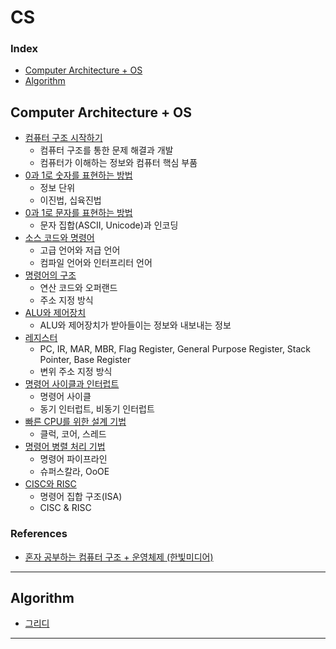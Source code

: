 # CS

### Index
- [Computer Architecture + OS](#computer-architecture--os)
- [Algorithm](#algorithm)

## Computer Architecture + OS
- [컴퓨터 구조 시작하기](CompArch-OS-Notes/혼자%20공부하는%20컴퓨터%20구조%20+%20운영체제/Chapter01.md)
    - 컴퓨터 구조를 통한 문제 해결과 개발
    - 컴퓨터가 이해하는 정보와 컴퓨터 핵심 부품
- [0과 1로 숫자를 표현하는 방법](CompArch-OS-Notes/혼자%20공부하는%20컴퓨터%20구조%20+%20운영체제/Chapter02-1.md)
    - 정보 단위
    - 이진법, 십육진법
- [0과 1로 문자를 표현하는 방법](CompArch-OS-Notes/혼자%20공부하는%20컴퓨터%20구조%20+%20운영체제/Chapter02-2.md)
    - 문자 집합(ASCII, Unicode)과 인코딩
- [소스 코드와 명령어](CompArch-OS-Notes/혼자%20공부하는%20컴퓨터%20구조%20+%20운영체제/Chapter03-1.md)
    - 고급 언어와 저급 언어
    - 컴파일 언어와 인터프리터 언어
- [명령어의 구조](CompArch-OS-Notes/혼자%20공부하는%20컴퓨터%20구조%20+%20운영체제/Chapter03-2.md)
    - 연산 코드와 오퍼랜드
    - 주소 지정 방식
- [ALU와 제어장치](CompArch-OS-Notes/혼자%20공부하는%20컴퓨터%20구조%20+%20운영체제/Chapter04-1.md)
    - ALU와 제어장치가 받아들이는 정보와 내보내는 정보
- [레지스터](CompArch-OS-Notes/혼자%20공부하는%20컴퓨터%20구조%20+%20운영체제/Chapter04-2.md)
    - PC, IR, MAR, MBR, Flag Register, General Purpose Register, Stack Pointer, Base Register
    - 변위 주소 지정 방식
- [명령어 사이클과 인터럽트](CompArch-OS-Notes/혼자%20공부하는%20컴퓨터%20구조%20+%20운영체제/Chapter04-3.md)
    - 명령어 사이클
    - 동기 인터럽트, 비동기 인터럽트
- [빠른 CPU를 위한 설계 기법](./CompArch-OS-Notes/혼자%20공부하는%20컴퓨터%20구조%20+%20운영체제/Chapter05-1.md)
    - 클럭, 코어, 스레드
- [명령어 병렬 처리 기법](./CompArch-OS-Notes/혼자%20공부하는%20컴퓨터%20구조%20+%20운영체제/Chapter05-2.md)
    - 명령어 파이프라인
    - 슈퍼스칼라, OoOE
- [CISC와 RISC](./CompArch-OS-Notes/혼자%20공부하는%20컴퓨터%20구조%20+%20운영체제/Chapter05-3.md)
    - 명령어 집합 구조(ISA)
    - CISC & RISC

### References
- [혼자 공부하는 컴퓨터 구조 + 운영체제 (한빛미디어)](https://www.youtube.com/playlist?list=PLVsNizTWUw7FCS83JhC1vflK8OcLRG0Hl)
---

## Algorithm
- [그리디](./Algorithm/Greedy)

---